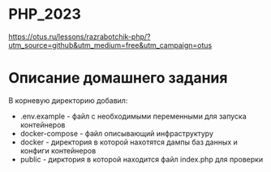 # PHP_2023

https://otus.ru/lessons/razrabotchik-php/?utm_source=github&utm_medium=free&utm_campaign=otus

# Описание домашнего задания
В корневую директорию добавил:
- .env.example - файл с необходимыми переменными для запуска контейнеров
- docker-compose - файл описывающий инфраструктуру
- docker - директория в которой нахотятся дампы баз данных и конфиги контейнеров
- public - дирктория в которой находится файл index.php для проверки 